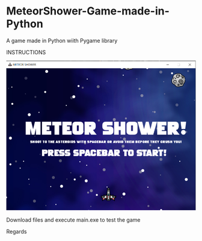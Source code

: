 # MeteorShower-Game-made-in-Python
A game made in Python wiith Pygame library

INSTRUCTIONS

![MeteorShower-Game-made-in-Python](https://github.com/estebanferrari86/MeteorShower-Game-Python/blob/master/front.PNG)

Download files and execute main.exe to test the game

Regards
